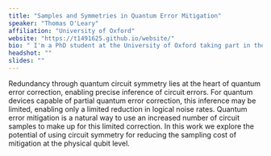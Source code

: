 ```yaml
---
title: "Samples and Symmetries in Quantum Error Mitigation"
speaker: "Thomas O'Leary"
affiliation: "University of Oxford"
website: "https://t1491625.github.io/website/"
bio: " I'm a PhD student at the University of Oxford taking part in the Computational Discovery DTC. I'm funded (by EPSRC & IBM) to do research into near term quantum algorithms. Particular areas of focus are quantum simulation and controlling quantum errors. I worked at Los Alamos National Lab during Summer 22 as part of their Quantum Computing Summer School. I have an MSci in Physics and Computer Science from Durham University where my thesis (which can be read on the 'projects page') was supervised by Viv Kendon and Nick Chancellor. In between graduating and starting the PhD I worked as a software engineer at Elsevier in London."
headshot: ""
slides: ""
---
```


Redundancy through quantum circuit symmetry lies at the heart of quantum error correction, enabling precise inference of circuit errors. For quantum devices capable of partial quantum error correction, this inference may be limited, enabling only a limited reduction in logical noise rates. Quantum error mitigation is a natural way to use an increased number of circuit samples to make up for this limited correction. In this work we explore the potential of using circuit symmetry for reducing the sampling cost of mitigation at the physical qubit level.
